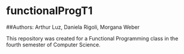 # functionalProgT1
##Authors: Arthur Luz, Daniela Rigoli, Morgana Weber

This repository was created for a Functional Programming class in the fourth semester of Computer Science.
